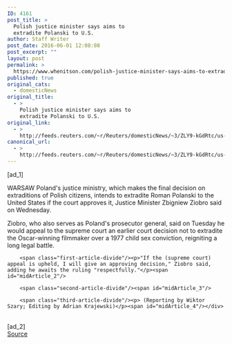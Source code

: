 ```yaml
---
ID: 4161
post_title: >
  Polish justice minister says aims to
  extradite Polanski to U.S.
author: Staff Writer
post_date: 2016-06-01 12:08:08
post_excerpt: ""
layout: post
permalink: >
  https://www.whenitson.com/polish-justice-minister-says-aims-to-extradite-polanski-to-u-s/
published: true
original_cats:
  - domesticNews
original_title:
  - >
    Polish justice minister says aims to
    extradite Polanski to U.S.
original_link:
  - >
    http://feeds.reuters.com/~r/Reuters/domesticNews/~3/ZLY9-kGdRtc/us-poland-polanski-justiceminister-idUSKCN0YN49G
canonical_url:
  - >
    http://feeds.reuters.com/~r/Reuters/domesticNews/~3/ZLY9-kGdRtc/us-poland-polanski-justiceminister-idUSKCN0YN49G
---
```

 [ad_1]
<br><div id="articleText">
<span id="midArticle_start"/>

<span class="focusParagraph" readability="7"><p><span class="articleLocation">WARSAW</span> Poland's justice ministry, which makes the final decision on extraditions of Polish citizens, intends to extradite Roman Polanski to the United States if the court approves it, Justice Minister Zbigniew Ziobro said on Wednesday. </p></span><span id="midArticle_0"/><p>Ziobro, who also serves as Poland's prosecutor general, said on Tuesday he would appeal to the supreme court an earlier court decision not to extradite the Oscar-winning filmmaker over a 1977 child sex conviction, reigniting a long legal battle.</p><span id="midArticle_1"/>
        
        <span class="first-article-divide"/><p>"If the (supreme court) appeal is upheld, I will give an approving decision," Ziobro said, adding he awaits the ruling "respectfully."</p><span id="midArticle_2"/>
        
        <span class="second-article-divide"/><span id="midArticle_3"/>
        
        <span class="third-article-divide"/><p> (Reporting by Wiktor Szary; Editing by Adrian Krajewski)</p><span id="midArticle_4"/></div>
<br>[ad_2]
<br><a href="http://feeds.reuters.com/~r/Reuters/domesticNews/~3/ZLY9-kGdRtc/us-poland-polanski-justiceminister-idUSKCN0YN49G">Source </a>